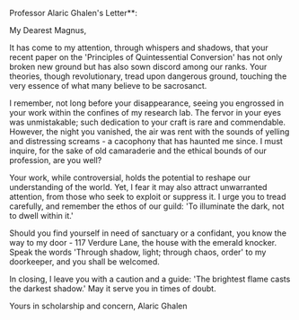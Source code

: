 Professor Alaric Ghalen's Letter**: 

My Dearest Magnus,

It has come to my attention, through whispers and shadows, that your recent paper on the 'Principles of Quintessential Conversion' has not only broken new ground but has also sown discord among our ranks. Your theories, though revolutionary, tread upon dangerous ground, touching the very essence of what many believe to be sacrosanct.

I remember, not long before your disappearance, seeing you engrossed in your work within the confines of my research lab. The fervor in your eyes was unmistakable; such dedication to your craft is rare and commendable. However, the night you vanished, the air was rent with the sounds of yelling and distressing screams - a cacophony that has haunted me since. I must inquire, for the sake of old camaraderie and the ethical bounds of our profession, are you well?

Your work, while controversial, holds the potential to reshape our understanding of the world. Yet, I fear it may also attract unwarranted attention, from those who seek to exploit or suppress it. I urge you to tread carefully, and remember the ethos of our guild: 'To illuminate the dark, not to dwell within it.'

Should you find yourself in need of sanctuary or a confidant, you know the way to my door - 117 Verdure Lane, the house with the emerald knocker. Speak the words 'Through shadow, light; through chaos, order' to my doorkeeper, and you shall be welcomed.

In closing, I leave you with a caution and a guide: 'The brightest flame casts the darkest shadow.' May it serve you in times of doubt.

Yours in scholarship and concern, Alaric Ghalen